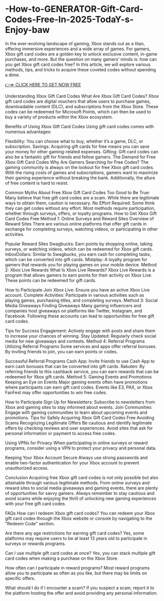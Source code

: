 # -How-to-GENERATOR-Gift-Card-Codes-Free-In-2025-TodaY-s-Enjoy-baw
In the ever-evolving landscape of gaming, Xbox stands out as a titan, offering immersive experiences and a wide array of games. For gamers, Xbox gift card codes are a golden key to unlock exclusive content, in-game purchases, and more. But the question on many gamers’ minds is: how can you get Xbox gift card codes free? In this article, we will explore various methods, tips, and tricks to acquire these coveted codes without spending a dime.

[👉⏩ CLICK HERE TO GET NOW FREE](https://offertake.xyz/xbox/)


Understanding Xbox Gift Card Codes
What Are Xbox Gift Card Codes?
Xbox gift card codes are digital vouchers that allow users to purchase games, downloadable content (DLC), and subscriptions from the Xbox Store. These codes can be redeemed for Microsoft Points, which can then be used to buy a variety of products within the Xbox ecosystem.

Benefits of Using Xbox Gift Card Codes
Using gift card codes comes with numerous advantages:

Flexibility: You can choose what to buy, whether it’s a game, DLC, or subscription.
Savings: Acquiring gift cards for free means you can save your money for other gaming-related expenses.
Gifting: Gift card codes can also be a fantastic gift for friends and fellow gamers.
The Demand for Free Xbox Gift Card Codes
Why Are Gamers Searching for Free Codes?
The gaming community is always on the lookout for free Xbox gift card codes. With the rising costs of games and subscriptions, gamers want to maximize their gaming experience without breaking the bank. Additionally, the allure of free content is hard to resist.

Common Myths About Free Xbox Gift Card Codes
Too Good to Be True: Many believe that free gift card codes are a scam. While there are legitimate ways to obtain them, caution is necessary.
No Effort Required: Some think they can get codes without any effort. Most methods require participation, whether through surveys, offers, or loyalty programs.
How to Get Xbox Gift Card Codes Free
Method 1: Online Surveys and Reward Sites
Overview of Reward Sites
There are various online platforms that offer gift cards in exchange for completing surveys, watching videos, or participating in other activities.

Popular Reward Sites
Swagbucks: Earn points by shopping online, taking surveys, or watching videos, which can be redeemed for Xbox gift cards.
InboxDollars: Similar to Swagbucks, you earn cash for completing tasks, which can be converted into gift cards.
Mistplay: A loyalty program for gamers that rewards you for playing games on your mobile device.
Method 2: Xbox Live Rewards
What Is Xbox Live Rewards?
Xbox Live Rewards is a program that allows gamers to earn points for their activity on Xbox Live. These points can be redeemed for gift cards.

How to Participate
Join Xbox Live: Ensure you have an active Xbox Live account.
Complete Activities: Participate in various activities such as playing games, purchasing titles, and completing surveys.
Method 3: Social Media Giveaways
Finding Giveaways
Many gaming influencers and companies host giveaways on platforms like Twitter, Instagram, and Facebook. Following these accounts can lead to opportunities for free gift card codes.

Tips for Success
Engagement: Actively engage with posts and share them to increase your chances of winning.
Stay Updated: Regularly check social media for new giveaways and contests.
Method 4: Referral Programs
Utilizing Referral Programs
Some services and apps offer referral bonuses. By inviting friends to join, you can earn points or codes.

Successful Referral Programs
Cash App: Invite friends to use Cash App to earn cash bonuses that can be converted into gift cards.
Rakuten: By referring friends to this cashback service, you can earn rewards that can be redeemed for Xbox gift cards.
Method 5: Gaming Events and Promotions
Keeping an Eye on Events
Major gaming events often have promotions where participants can earn gift card codes. Events like E3, PAX, or Xbox FanFest may offer opportunities to win free codes.

How to Participate
Sign Up for Newsletters: Subscribe to newsletters from Xbox and gaming sites to stay informed about events.
Join Communities: Engage with gaming communities to learn about upcoming events and promotions.
Tips for Safely Acquiring Xbox Gift Card Codes Free
Avoiding Scams
Recognizing Legitimate Offers
Be cautious and identify legitimate offers by checking reviews and user experiences. Avoid sites that ask for personal information or payment to access free codes.

Using VPNs for Privacy
When participating in online surveys or reward programs, consider using a VPN to protect your privacy and personal data.

Keeping Your Xbox Account Secure
Always use strong passwords and enable two-factor authentication for your Xbox account to prevent unauthorized access.

Conclusion
Acquiring free Xbox gift card codes is not only possible but also attainable through various legitimate methods. From online surveys and reward sites to social media giveaways and gaming events, there are plenty of opportunities for savvy gamers. Always remember to stay cautious and avoid scams while enjoying the thrill of unlocking new gaming experiences with your free gift card codes.

FAQs
How can I redeem Xbox gift card codes?
You can redeem your Xbox gift card codes through the Xbox website or console by navigating to the "Redeem Code" section.

Are there any age restrictions for earning gift card codes?
Yes, some platforms may require users to be at least 13 years old to participate in surveys or rewards programs.

Can I use multiple gift card codes at once?
Yes, you can stack multiple gift card codes when making a purchase on the Xbox Store.

How often can I participate in reward programs?
Most reward programs allow you to participate as often as you like, but there may be limits on specific offers.

What should I do if I encounter a scam?
If you suspect a scam, report it to the platform hosting the offer and avoid providing any personal information.

